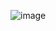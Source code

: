![image](https://github.com/pepbote/proyectoDWESC/assets/144775358/8ce15d07-c0a0-48ea-9d86-fe87b458b335)
